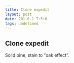 ```yaml
---
title: Clone expedit
layout: post
date: 201-0-1 T:5:6
tags: undefined
---
```

## Clone expedit

Solid pine\; stain to "oak effect".
